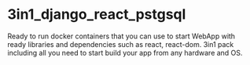 # 3in1_django_react_pstgsql
Ready to run docker containers that you can use to start WebApp with ready libraries and dependencies  such as react, react-dom.  3in1 pack including all you need to start build your app from any hardware and OS. 
